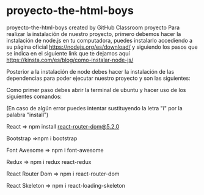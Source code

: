 # proyecto-the-html-boys
proyecto-the-html-boys created by GitHub Classroom
proyecto Para realizar la instalación de nuestro proyecto, primero debemos hacer la instalación de node.js en tu computadora, puedes instalarlo accediendo a su página oficial https://nodejs.org/es/download/ y siguiendo los pasos que se indica en el siguiente link que te dejamos aquí https://kinsta.com/es/blog/como-instalar-node-js/

Posterior a la instalación de node debes hacer la instalación de las dependencias para poder ejecutar nuestro proyecto y son las siguientes:

Como primer paso debes abrir la terminal de ubuntu y hacer uso de los siguientes comandos:

(En caso de algún error puedes intentar sustituyendo la letra "i" por la palabra "install")

React => npm install react-router-dom@5.2.0

Bootstrap =>npm i bootstrap

Font Awesome => npm i font-awesome

Redux => npm i redux react-redux

React Router Dom => npm i react-router-dom

React Skeleton => npm i react-loading-skeleton
